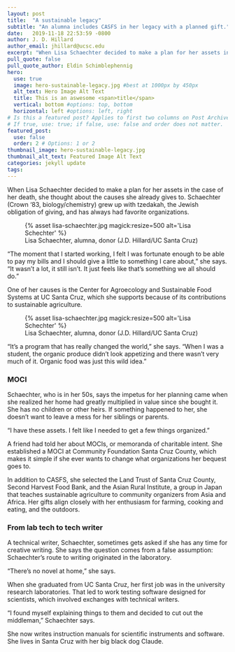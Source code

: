```yaml
---
layout: post
title:  "A sustainable legacy"
subtitle: "An alumna includes CASFS in her legacy with a planned gift."
date:   2019-11-18 22:53:59 -0800
author: J. D. Hillard
author_email: jhillard@ucsc.edu
excerpt: "When Lisa Schaechter decided to make a plan for her assets in the case of her death, she thought about the causes she already gives to. Schaechter (Crown ‘83, biology/chemistry) grew up with tzedakah, the Jewish obligation of giving, and has always had favorite organizations."
pull_quote: false
pull_quote_author: Eldin Schimblephennig
hero:
  use: true
  image: hero-sustainable-legacy.jpg #best at 1000px by 450px
  alt_text: Hero Image Alt Text
  title: This is an aswesome <span>title</span>
  vertical: bottom #options: top, bottom
  horizontal: left #options: left, right
# Is this a featured post? Applies to first two columns on Post Archive Page.
# If true, use: true; if false, use: false and order does not matter.
featured_post:
  use: false
  order: 2 # Options: 1 or 2
thumbnail_image: hero-sustainable-legacy.jpg
thumbnail_alt_text: Featured Image Alt Text
categories: jekyll update
tags:
---
```


When Lisa Schaechter decided to make a plan for her assets in the case of her death, she thought about the causes she already gives to. Schaechter (Crown ‘83, biology/chemistry) grew up with tzedakah, the Jewish obligation of giving, and has always had favorite organizations.

<figure class="inline-image right">
   {% asset lisa-schaechter.jpg magick:resize=500 alt='Lisa Schechter' %}
   <figcaption>Lisa Schaechter, alumna, donor (J.D. Hillard/UC Santa Cruz)</figcaption>
</figure> “The moment that I started working, I felt I was fortunate enough to be able to pay my bills and I should give a little to something I care about,” she says. “It wasn’t a lot, it still isn’t. It just feels like that’s something we all should do.”

One of her causes is the Center for Agroecology and Sustainable Food Systems at UC Santa Cruz, which she supports because of its contributions to sustainable agriculture.

<figure class="inline-image left">
   {% asset lisa-schaechter.jpg magick:resize=500 alt='Lisa Schechter' %}
   <figcaption>Lisa Schaechter, alumna, donor (J.D. Hillard/UC Santa Cruz)</figcaption>
</figure>“It’s a program that has really changed the world,” she says. “When I was a student, the organic produce didn’t look appetizing and there wasn’t very much of it. Organic food was just this wild idea.”

### MOCI

Schaechter, who is in her 50s, says the impetus for her planning came when she realized her home had greatly multiplied in value since she bought it. She has no children or other heirs. If something happened to her, she doesn’t want to leave a mess for her siblings or parents.

“I have these assets. I felt like I needed to get a few things organized.”

A friend had told her about MOCIs, or memoranda of charitable intent. She established a MOCI at Community Foundation Santa Cruz County, which makes it simple if she ever wants to change what organizations her bequest goes to.

In addition to CASFS, she selected the Land Trust of Santa Cruz County, Second Harvest Food Bank, and the Asian Rural Institute, a group in Japan that teaches sustainable agriculture to community organizers from Asia and Africa. Her gifts align closely with her enthusiasm for farming, cooking and eating, and the outdoors.

### From lab tech to tech writer

A technical writer, Schaechter, sometimes gets asked if she has any time for creative writing. She says the question comes from a false assumption: Schaechter’s route to writing originated in the laboratory.

“There’s no novel at home,” she says.

When she graduated from UC Santa Cruz, her first job was in the university research laboratories. That led to work testing software designed for scientists, which involved exchanges with technical writers.

“I found myself explaining things to them and decided to cut out the middleman,” Schaechter says.

She now writes instruction manuals for scientific instruments and software. She lives in Santa Cruz with her big black dog Claude.

